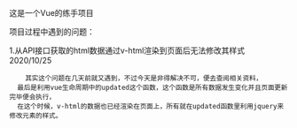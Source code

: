 这是一个Vue的练手项目

项目过程中遇到的问题：

1.从API接口获取的html数据通过v-html渲染到页面后无法修改其样式 2020/10/25
    
        其实这个问题在几天前就又遇到，不过今天是非得解决不可，便去查阅相关资料，
      最后是利用vue生命周期中的updated这个函数，这个函数是所有数据发生变化并且页面更新完毕便会执行，
      在这个时候，v-html的数据也已经渲染在页面上，所有就在updated函数里利用jquery来修改元素的样式。